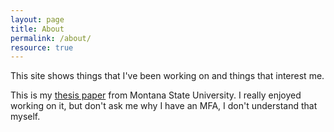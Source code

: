 ```yaml
---
layout: page
title: About
permalink: /about/
resource: true
---
```


This site shows things that I've been working on and things that interest me. 

This is my [thesis paper][1] from Montana State University. I really enjoyed working on it, but don't ask me why I have an MFA, I don't understand that myself.

[1]: <{{site.url}}/assets/IMThesisPaper.pdf>
